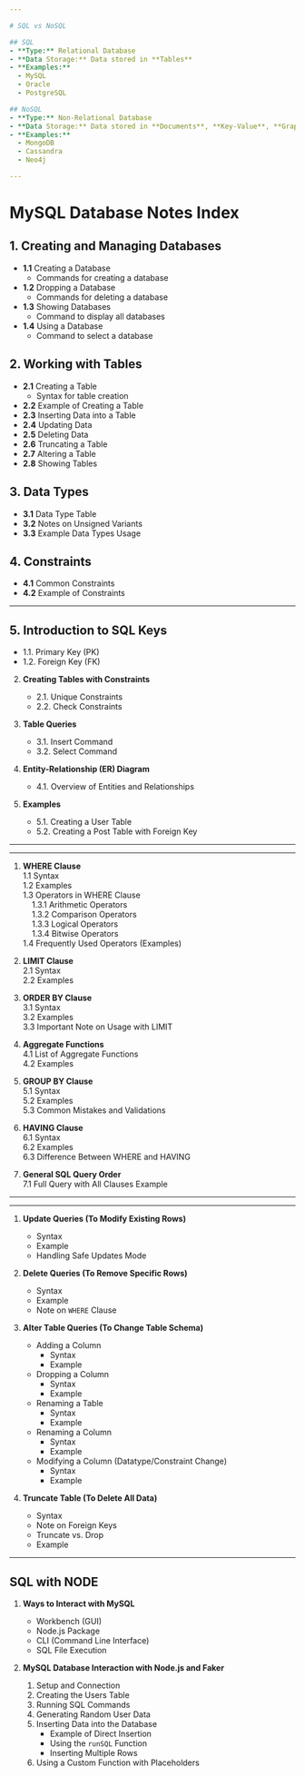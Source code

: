 ```yaml
---

# SQL vs NoSQL

## SQL
- **Type:** Relational Database
- **Data Storage:** Data stored in **Tables**
- **Examples:**
  - MySQL
  - Oracle
  - PostgreSQL

## NoSQL
- **Type:** Non-Relational Database
- **Data Storage:** Data stored in **Documents**, **Key-Value**, **Graphs**, etc.
- **Examples:**
  - MongoDB
  - Cassandra
  - Neo4j

---
```


# MySQL Database Notes Index

## 1. Creating and Managing Databases
- **1.1** Creating a Database
  - Commands for creating a database
- **1.2** Dropping a Database
  - Commands for deleting a database
- **1.3** Showing Databases
  - Command to display all databases
- **1.4** Using a Database
  - Command to select a database

## 2. Working with Tables
- **2.1** Creating a Table
  - Syntax for table creation
- **2.2** Example of Creating a Table
- **2.3** Inserting Data into a Table
- **2.4** Updating Data
- **2.5** Deleting Data
- **2.6** Truncating a Table
- **2.7** Altering a Table
- **2.8** Showing Tables

## 3. Data Types
- **3.1** Data Type Table
- **3.2** Notes on Unsigned Variants
- **3.3** Example Data Types Usage

## 4. Constraints
- **4.1** Common Constraints
- **4.2** Example of Constraints

---

## 5. **Introduction to SQL Keys**
   - 1.1. Primary Key (PK)
   - 1.2. Foreign Key (FK)

2. **Creating Tables with Constraints**
   - 2.1. Unique Constraints
   - 2.2. Check Constraints

3. **Table Queries**
   - 3.1. Insert Command
   - 3.2. Select Command

4. **Entity-Relationship (ER) Diagram**
   - 4.1. Overview of Entities and Relationships

5. **Examples**
   - 5.1. Creating a User Table
   - 5.2. Creating a Post Table with Foreign Key

---
---
1. **WHERE Clause**  
   1.1 Syntax  
   1.2 Examples  
   1.3 Operators in WHERE Clause  
   &nbsp;&nbsp;&nbsp;&nbsp;1.3.1 Arithmetic Operators  
   &nbsp;&nbsp;&nbsp;&nbsp;1.3.2 Comparison Operators  
   &nbsp;&nbsp;&nbsp;&nbsp;1.3.3 Logical Operators  
   &nbsp;&nbsp;&nbsp;&nbsp;1.3.4 Bitwise Operators  
   1.4 Frequently Used Operators (Examples)  

2. **LIMIT Clause**  
   2.1 Syntax  
   2.2 Examples  

3. **ORDER BY Clause**  
   3.1 Syntax  
   3.2 Examples  
   3.3 Important Note on Usage with LIMIT  

4. **Aggregate Functions**  
   4.1 List of Aggregate Functions  
   4.2 Examples  

5. **GROUP BY Clause**  
   5.1 Syntax  
   5.2 Examples  
   5.3 Common Mistakes and Validations  

6. **HAVING Clause**  
   6.1 Syntax  
   6.2 Examples  
   6.3 Difference Between WHERE and HAVING  

7. **General SQL Query Order**  
   7.1 Full Query with All Clauses Example  

---

---

1. **Update Queries (To Modify Existing Rows)**  
   - Syntax  
   - Example  
   - Handling Safe Updates Mode  

2. **Delete Queries (To Remove Specific Rows)**  
   - Syntax  
   - Example  
   - Note on `WHERE` Clause  

3. **Alter Table Queries (To Change Table Schema)**  
   - Adding a Column  
     - Syntax  
     - Example  
   - Dropping a Column  
     - Syntax  
     - Example  
   - Renaming a Table  
     - Syntax  
     - Example  
   - Renaming a Column  
     - Syntax  
     - Example  
   - Modifying a Column (Datatype/Constraint Change)  
     - Syntax  
     - Example  

4. **Truncate Table (To Delete All Data)**  
   - Syntax  
   - Note on Foreign Keys  
   - Truncate vs. Drop  
   - Example  

---

## SQL with NODE
1. **Ways to Interact with MySQL**
   - Workbench (GUI)
   - Node.js Package
   - CLI (Command Line Interface)
   - SQL File Execution

2. **MySQL Database Interaction with Node.js and Faker**
   1. Setup and Connection
   2. Creating the Users Table
   3. Running SQL Commands
   4. Generating Random User Data
   5. Inserting Data into the Database
      - Example of Direct Insertion
      - Using the `runSQL` Function
      - Inserting Multiple Rows
   6. Using a Custom Function with Placeholders



